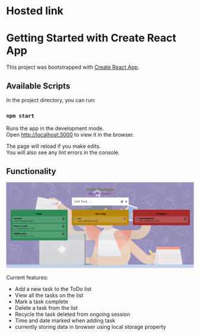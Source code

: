 # Hosted link



# Getting Started with Create React App

This project was bootstrapped with [Create React App](https://github.com/facebook/create-react-app).

## Available Scripts

In the project directory, you can run:

### `npm start`

Runs the app in the development mode.\
Open [http://localhost:3000](http://localhost:3000) to view it in the browser.

The page will reload if you make edits.\
You will also see any lint errors in the console.

## Functionality

![](Screenshot.png)

Current features:

- Add a new task to the ToDo list
- View all the tasks on the list
- Mark a task complete
- Delete a task from the list
- Recycle the task deleted from ongoing session
- Time and date marked when adding task
- currently storing data in browser using  local storage property
